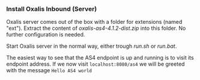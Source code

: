 ### Install Oxalis Inbound (Server)

Oxalis server comes out of the box with a folder for extensions (named "ext"). Extract the content of _oxalis-as4-4.1.2-dist.zip_ into this folder. No further configuration is needed.

Start Oxalis server in the normal way, either trough _run.sh_ or _run.bat_.

The easiest way to see that the AS4 endpoint is up and running is to visit its endpoint address.
If we now visit ``localhost:8080/as4`` we will be greeted  with the message ``Hello AS4 world``